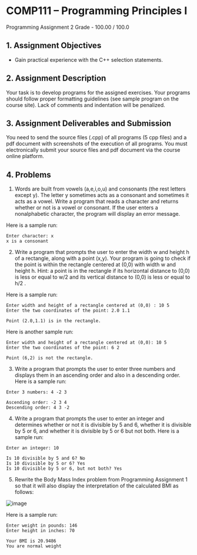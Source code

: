# COMP111 – Programming Principles I
 Programming Assignment 2
 Grade	-	100.00 / 100.0 

## 1. Assignment Objectives
- Gain practical experience with the C++ selection statements.

## 2. Assignment Description
Your task is to develop programs for the assigned exercises. Your programs should
follow proper formatting guidelines (see sample program on the course site). Lack of
comments and indentation will be penalized.

## 3. Assignment Deliverables and Submission
You need to send the source files (.cpp) of all programs (5 cpp files) and a pdf document
with screenshots of the execution of all programs. You must electronically submit your
source files and pdf document via the course online platform.

## 4. Problems
1. Words are built from vowels (a,e,i,o,u) and consonants (the rest letters except y).
The letter y sometimes acts as a consonant and sometimes it acts as a vowel. Write a
program that reads a character and returns whether or not is a vowel or consonant. If
the user enters a nonalphabetic character, the program will display an error message.

Here is a sample run:

```
Enter character: x
x is a consonant
```

2. Write a program that prompts the user to enter the width w and height h of a
rectangle, along with a point (x,y). Your program is going to check if the point is
within the rectangle centered at (0,0) with width w and height h. Hint: a point is in
the rectangle if its horizontal distance to (0,0) is less or equal to w/2 and its vertical
distance to (0,0) is less or equal to h/2 .

Here is a sample run:

```
Enter width and height of a rectangle centered at (0,0) : 10 5
Enter the two coordinates of the point: 2.0 1.1

Point (2.0,1.1) is in the rectangle.
```

Here is another sample run:

```
Enter width and height of a rectangle centered at (0,0): 10 5
Enter the two coordinates of the point: 6 2

Point (6,2) is not the rectangle.
```

3. Write a program that prompts the user to enter three numbers and displays them in
an ascending order and also in a descending order. Here is a sample run:

```
Enter 3 numbers: 4 -2 3

Ascending order: -2 3 4
Descending order: 4 3 -2
```

4. Write a program that prompts the user to enter an integer and determines whether or
not it is divisible by 5 and 6, whether it is divisible by 5 or 6, and whether it is
divisible by 5 or 6 but not both. Here is a sample run:

```
Enter an integer: 10

Is 10 divisible by 5 and 6? No
Is 10 divisible by 5 or 6? Yes
Is 10 divisible by 5 or 6, but not both? Yes
```

5. Rewrite the Body Mass Index problem from Programming Assignment 1 so that it
will also display the interpretation of the calculated BMI as follows:

![image](https://user-images.githubusercontent.com/92152254/206851018-983dc34f-fbb2-4501-8073-2e411a9b0511.png)

Here is a sample run:

```
Enter weight in pounds: 146
Enter height in inches: 70

Your BMI is 20.9486
You are normal weight
```
